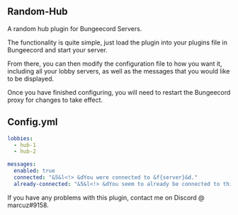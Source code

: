 ## Random-Hub
A random hub plugin for Bungeecord Servers.

The functionality is quite simple, just load the plugin into your plugins file in Bungeecord and start your server.

From there, you can then modify the configuration file to how you want it, including all your lobby servers, as well as the messages that you would like to be displayed.

Once you have finished configuring, you will need to restart the Bungeecord proxy for changes to take effect.

## Config.yml
```yml
lobbies:
  - hub-1
  - hub-2

messages:
  enabled: true
  connected: "&5&l<!> &dYou were connected to &f{server}&d."
  already-connected: "&5&l<!> &dYou seem to already be connected to this lobby."
```

If you have any problems with this plugin, contact me on Discord @ marcuz#9158.
